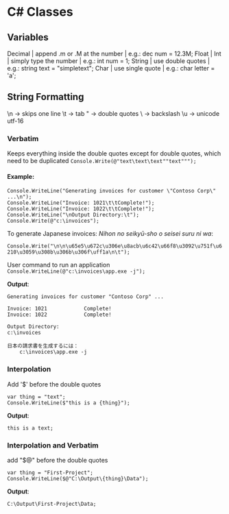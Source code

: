 # C# Classes

## Variables
Decimal     | append .m or .M at the number     | e.g.: dec num = 12.3M;
Float       | 
Int         | simply type the number            | e.g.: int num = 1;
String      | use double quotes                 | e.g.: string text = "simpletext";
Char        | use single quote                  | e.g.: char letter = 'a';

## String Formatting
\n -> skips one line
\t -> tab
\" -> double quotes
\\ -> backslash
\u -> unicode utf-16

### Verbatim
Keeps everything inside the double quotes except for double quotes, which need to be duplicated
``Console.Write(@"text\text\text""text""");``

#### Example:
```
Console.WriteLine("Generating invoices for customer \"Contoso Corp\" ...\n");
Console.WriteLine("Invoice: 1021\t\tComplete!");
Console.WriteLine("Invoice: 1022\t\tComplete!");
Console.WriteLine("\nOutput Directory:\t");
Console.Write(@"c:\invoices");
```

To generate Japanese invoices:
*Nihon no seikyū-sho o seisei suru ni wa*:

```Console.Write("\n\n\u65e5\u672c\u306e\u8acb\u6c42\u66f8\u3092\u751f\u6210\u3059\u308b\u306b\u306f\uff1a\n\t");```

User command to run an application
``Console.WriteLine(@"c:\invoices\app.exe -j");
``

**Output**:
```
Generating invoices for customer "Contoso Corp" ...

Invoice: 1021            Complete!
Invoice: 1022            Complete!

Output Directory:
c:\invoices

日本の請求書を生成するには：
    c:\invoices\app.exe -j
```

### Interpolation

Add '$' before the double quotes
```
var thing = "text";
Console.WriteLine($"this is a {thing}");
```

**Output**:

``this is a text;``

### Interpolation and Verbatim

add "$@" before the double quotes

```
var thing = "First-Project";
Console.WriteLine($@"C:\Output\{thing}\Data");
```
**Output**:

``C:\Output\First-Project\Data;``